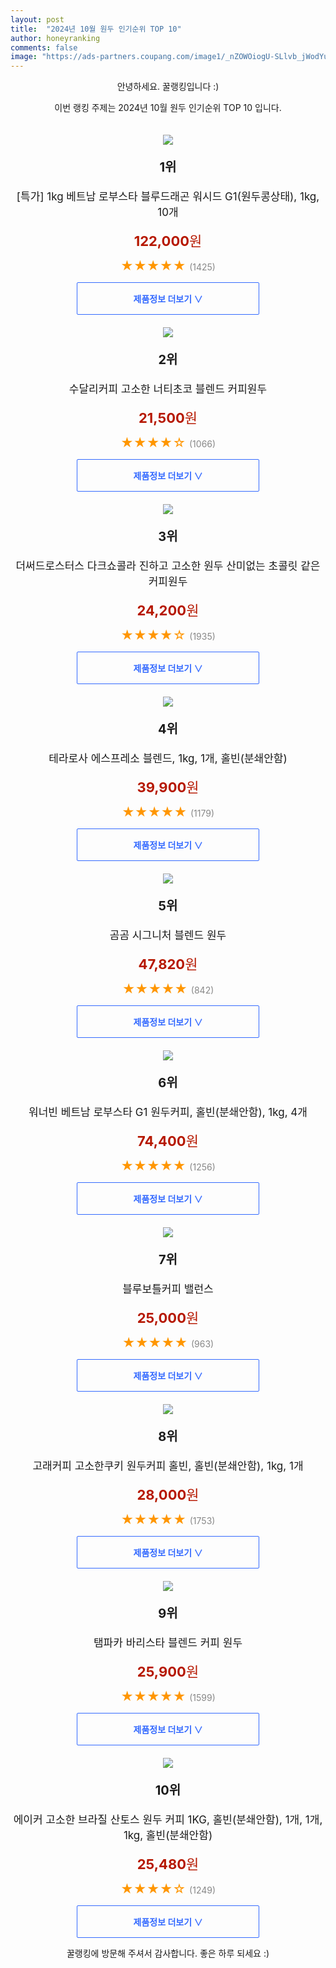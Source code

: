 ```yaml
---
layout: post
title:  "2024년 10월 원두 인기순위 TOP 10"
author: honeyranking
comments: false
image: "https://ads-partners.coupang.com/image1/_nZOWOiogU-SLlvb_jWodYuP-XKQtQG0eEfjfVDHn65xS7Ck9BuTXQNjiSWf2Oi0pW-VE0IDBSdEm_PmY2DPbmAXzeWBqWIrgjnwxQ5JPek4eCqH4cAZ6yR5ao0GEJOD1P4Vfw-UsLOGEIuZAS4b6v0Bi0tUrGqZXxnw0IEcwNX_kitpnfwEe2gbEmtjjhmssFiHpfNtiSTJJOXYGueoPqy4Nn3JhNjezKYRbUXETBjRxA-egAs-sXWnhtf2DP_nZ9h9fOIXNEi1KdASFI9-nu03qfXy00k1Ke97mP5qaccxXQr6cMJ8LZBxMHJo-tw="
---
```

<p style="text-align: center;">안녕하세요. 꿀랭킹입니다 :)</p>
<p style="text-align: center;">이번 랭킹 주제는 2024년 10월 원두 인기순위 TOP 10 입니다.</p><center><img src="https://ads-partners.coupang.com/image1/_nZOWOiogU-SLlvb_jWodYuP-XKQtQG0eEfjfVDHn65xS7Ck9BuTXQNjiSWf2Oi0pW-VE0IDBSdEm_PmY2DPbmAXzeWBqWIrgjnwxQ5JPek4eCqH4cAZ6yR5ao0GEJOD1P4Vfw-UsLOGEIuZAS4b6v0Bi0tUrGqZXxnw0IEcwNX_kitpnfwEe2gbEmtjjhmssFiHpfNtiSTJJOXYGueoPqy4Nn3JhNjezKYRbUXETBjRxA-egAs-sXWnhtf2DP_nZ9h9fOIXNEi1KdASFI9-nu03qfXy00k1Ke97mP5qaccxXQr6cMJ8LZBxMHJo-tw=" style="margin-top:20px" /></center><p style="text-align: center; font-size: 20px"><b>1위</b></p><p style="text-align: center; font-size: 17px">[특가] 1kg 베트남 로부스타 블루드래곤 워시드 G1(원두콩상태), 1kg, 10개</p><p style="text-align: center;"><span style="color: #b61800; font-size: 22px;"><b>122,000</b>원</span></p><p style="text-align: center;"><span style="color: #ff9600; font-size: 20px;">★★★★★ </span><span style="color: #878787;">(1425)</span></p><center><a href="https://link.coupang.com/re/AFFSDP?lptag=AF3899140&subid=honeyrank&pageKey=68982489&itemId=22492765335&vendorItemId=89534953221&traceid=V0-153-2d79f8cacef5431c&clickBeacon=417dff70-89bf-11ef-8135-522a99868651%7E3&requestid=20241014090000199233875102&token=31850C%7CMIXED"><div style="font-size: 14px; display: inline-block; padding: 15px 90px; color: #346aff; border-radius: 2px; border: 1px solid #346aff; cursor: pointer;"><b>제품정보 더보기 &or;</b></div></a></center><center><img src="https://ads-partners.coupang.com/image1/wKiOShgVdleqRYIywERTLPgyKRfq768qn31kBMUgu-40om7KG_XWI4u-c4T_bmaI9SBfb3CLDym89Vb6XfAPC9fMvfAlNNcxnTCQOT-oSbVMoFPB1MNseSD5cUolxT35m3Psh8cQbNg8DhC5kDB_MTU12y9vEkS-ACS4lr1EcHPq5HIVVgBiKJcH8xhlCAMt3RybZ4MBYA7haUgSQoz1XOAv5x4mgltlscPBYR_hIfAX9WfXSBZyhM8Kj0_4rXV6dvPrElyd8EWyWIAjH0KwBVoXPgUrm4yc9ptVref8GacCrWxZpImxIEme" style="margin-top:20px" /></center><p style="text-align: center; font-size: 20px"><b>2위</b></p><p style="text-align: center; font-size: 17px">수달리커피 고소한 너티초코 블렌드 커피원두</p><p style="text-align: center;"><span style="color: #b61800; font-size: 22px;"><b>21,500</b>원</span></p><p style="text-align: center;"><span style="color: #ff9600; font-size: 20px;">★★★★☆ </span><span style="color: #878787;">(1066)</span></p><center><a href="https://link.coupang.com/re/AFFSDP?lptag=AF3899140&subid=honeyrank&pageKey=7378868550&itemId=20409341828&vendorItemId=89084543767&traceid=V0-153-adb5e35c1fca00d9&requestid=20241014090000199233875102&token=31850C%7CMIXED"><div style="font-size: 14px; display: inline-block; padding: 15px 90px; color: #346aff; border-radius: 2px; border: 1px solid #346aff; cursor: pointer;"><b>제품정보 더보기 &or;</b></div></a></center><center><img src="https://ads-partners.coupang.com/image1/j7JilWMoqS9x6qRfj2iFtyRcjQXr6BdRIXZzB8qYee3_apNLdTbELsxL_H9uaX2mknNGk_SjAKBRzzS8QG_74i3pWRfTAQnmaP_Jt-D5HSrkY-RhS9zIfGKbjrT8LyHyVnLOvcyNX4j3rNnaQm0nto1SaqZm8zG8sXcefnlYECYfEz0my7NEc9B-aBLPC2dncFF3sNz9ClFk1HUqpL5hU90hF3gQRrJOt52dmFkLu4C13SYyrlDE3u8MlFvknDE6-zpFcJzVekDe2BuV7iCYKqnvBdnrPPRIvMh7GyhttCs2OcBkgmmh-jY=" style="margin-top:20px" /></center><p style="text-align: center; font-size: 20px"><b>3위</b></p><p style="text-align: center; font-size: 17px">더써드로스터스 다크쇼콜라 진하고 고소한 원두 산미없는 초콜릿 같은 커피원두</p><p style="text-align: center;"><span style="color: #b61800; font-size: 22px;"><b>24,200</b>원</span></p><p style="text-align: center;"><span style="color: #ff9600; font-size: 20px;">★★★★☆ </span><span style="color: #878787;">(1935)</span></p><center><a href="https://link.coupang.com/re/AFFSDP?lptag=AF3899140&subid=honeyrank&pageKey=7970873624&itemId=22074044500&vendorItemId=89156909982&traceid=V0-153-7d90f4ed4d3964fd&requestid=20241014090000199233875102&token=31850C%7CMIXED"><div style="font-size: 14px; display: inline-block; padding: 15px 90px; color: #346aff; border-radius: 2px; border: 1px solid #346aff; cursor: pointer;"><b>제품정보 더보기 &or;</b></div></a></center><center><img src="https://ads-partners.coupang.com/image1/kgsuLxGky6dnkLLMkt_tfum0NhYwvkWSeVa2BJnMcfXmyw_GA8fgLho4GHyxfZ_-UdSzgCV5ZaTqbsFsxWppfyw8nsw4lBI6aA1tXVFF4wDSMeVlsY9TC9RxJ_ylZRQJVUxYMaEh-9mM5cC_T6-iuRJA7XZ0xI0CqxO_8FnEfLNF4fqfNtgBpsPHYI0bhbx16TRMQlLE5b3Znx11LkP87W93IYksfnzyIXtcQXl6Kf29yMv9j6XyMTphVLk5uDVSbIE_Px67NawYNIMwLg9VtHjxmgIMvf5W3-mB5llBxw==" style="margin-top:20px" /></center><p style="text-align: center; font-size: 20px"><b>4위</b></p><p style="text-align: center; font-size: 17px">테라로사 에스프레소 블렌드, 1kg, 1개, 홀빈(분쇄안함)</p><p style="text-align: center;"><span style="color: #b61800; font-size: 22px;"><b>39,900</b>원</span></p><p style="text-align: center;"><span style="color: #ff9600; font-size: 20px;">★★★★★ </span><span style="color: #878787;">(1179)</span></p><center><a href="https://link.coupang.com/re/AFFSDP?lptag=AF3899140&subid=honeyrank&pageKey=6924474148&itemId=16734092113&vendorItemId=83916064568&traceid=V0-153-62dfe829ac98a797&clickBeacon=417dff70-89bf-11ef-8672-94b5b0331ecd%7E3&requestid=20241014090000199233875102&token=31850C%7CMIXED"><div style="font-size: 14px; display: inline-block; padding: 15px 90px; color: #346aff; border-radius: 2px; border: 1px solid #346aff; cursor: pointer;"><b>제품정보 더보기 &or;</b></div></a></center><center><img src="https://ads-partners.coupang.com/image1/K1QTvJa02BnPBJaaKzj7vKMSagDJJRdbLnh0YVx1tBAOoL4VvEPQ33TJ9OPXKS-vCaFFuBtDr7HdUShDy59ex9XAAme48P8pNqyjVz-QpVSolmkqFjo9XtqK3LxZV05TnaBMEwh2LxD7pMXcxuZ_b8ro4ZG9Qizp97R2xjrofDBNjHfZgDmRC-9zrRf9LW095k4VCkNFPoeY-owExG6b4TwZ84aTG_GZGM2XJl5TL3Sr7UnM3CIPn8RbWfWEeufM9JL2CEVG3P-EKy5Yh30RwiQwZb_OCi6LGk0=" style="margin-top:20px" /></center><p style="text-align: center; font-size: 20px"><b>5위</b></p><p style="text-align: center; font-size: 17px">곰곰 시그니처 블렌드 원두</p><p style="text-align: center;"><span style="color: #b61800; font-size: 22px;"><b>47,820</b>원</span></p><p style="text-align: center;"><span style="color: #ff9600; font-size: 20px;">★★★★★ </span><span style="color: #878787;">(842)</span></p><center><a href="https://link.coupang.com/re/AFFSDP?lptag=AF3899140&subid=honeyrank&pageKey=7300143483&itemId=19274768291&vendorItemId=86389872538&traceid=V0-153-824d89ca7e4a4f9d&requestid=20241014090000199233875102&token=31850C%7CMIXED"><div style="font-size: 14px; display: inline-block; padding: 15px 90px; color: #346aff; border-radius: 2px; border: 1px solid #346aff; cursor: pointer;"><b>제품정보 더보기 &or;</b></div></a></center><center><img src="https://ads-partners.coupang.com/image1/aJaLfb0l7CDBqcF6aA6N5-HeDyO2Rl5zG5GDn3fXrmlrr5lt4GEdcYFhTybgGcuOGdUEHbgtcR0FvWXIq-JwarPFeh9XPd6vZYTnaPHVwKjAxIBxE4g10SjTmT6SLnuBittKhqdecmF7_yGULdAh9iZzdqrt8uCiFga0lgla-COHJIrFfbS6LzwT4ye3cD55TWbYqks3iVV7ydz-HlrChwSiz-VOSm0gtV3tIXd92QShSsnMgiFBfiPXc4DvhwLbkRxlYW2EgiMcgvyps01OXJf0OfVfiWHzEro-Zg_PNqDo" style="margin-top:20px" /></center><p style="text-align: center; font-size: 20px"><b>6위</b></p><p style="text-align: center; font-size: 17px">워너빈 베트남 로부스타 G1 원두커피, 홀빈(분쇄안함), 1kg, 4개</p><p style="text-align: center;"><span style="color: #b61800; font-size: 22px;"><b>74,400</b>원</span></p><p style="text-align: center;"><span style="color: #ff9600; font-size: 20px;">★★★★★ </span><span style="color: #878787;">(1256)</span></p><center><a href="https://link.coupang.com/re/AFFSDP?lptag=AF3899140&subid=honeyrank&pageKey=5857006513&itemId=18626602290&vendorItemId=85761978114&traceid=V0-153-9fbe77b678200cf0&clickBeacon=417dff70-89bf-11ef-ab83-6edcd79bc59c%7E3&requestid=20241014090000199233875102&token=31850C%7CMIXED"><div style="font-size: 14px; display: inline-block; padding: 15px 90px; color: #346aff; border-radius: 2px; border: 1px solid #346aff; cursor: pointer;"><b>제품정보 더보기 &or;</b></div></a></center><center><img src="https://ads-partners.coupang.com/image1/UTJSeKXsg_9p0ZlUUXZtzcXi05-Q3dhg0nqP0jsktgo4EAGsCvG_jbPZdgZFHr9PLl88EocKABQBagm_TW0orjEv5kB7ZAy45Ae7gkGEuhHRwlJa1a3Dt32_UqHNsi2H5ncBh7DLGKZWEkaZcnLsLtzLbTaAIXoOT8xVIrqM9YPpxEz2-gSNlmNWwOR4YWNym2p959vaX2ylwOPmhZt02CrQlqD7GgJ9mzjVmLrBrUEGM60QdlRz6DIFsqk2xmPT7asdPoJrDwT88Rr55xRTf72h0Ltc6E89sO0=" style="margin-top:20px" /></center><p style="text-align: center; font-size: 20px"><b>7위</b></p><p style="text-align: center; font-size: 17px">블루보틀커피 밸런스</p><p style="text-align: center;"><span style="color: #b61800; font-size: 22px;"><b>25,000</b>원</span></p><p style="text-align: center;"><span style="color: #ff9600; font-size: 20px;">★★★★★ </span><span style="color: #878787;">(963)</span></p><center><a href="https://link.coupang.com/re/AFFSDP?lptag=AF3899140&subid=honeyrank&pageKey=7210085042&itemId=18244046701&vendorItemId=85390918505&traceid=V0-153-31af723982aeb1bb&requestid=20241014090000199233875102&token=31850C%7CMIXED"><div style="font-size: 14px; display: inline-block; padding: 15px 90px; color: #346aff; border-radius: 2px; border: 1px solid #346aff; cursor: pointer;"><b>제품정보 더보기 &or;</b></div></a></center><center><img src="https://ads-partners.coupang.com/image1/1YVw0EGdY6xI6ySQ1V1gg8mmD5WuStQoxuFtX0tHsV76SDgJPQ-bAY_LBnIBg9Tfv8S60o_BEWkParQxprrjxI6EcAvzWlhh9dgbRN6taNXrF-il6tJLWa7zcIsLEsT5GlPooPzDA39CI8a2Zg5AaUiBRESkTnqB79xrDJA-EwogqkOXPQRxBGTZ2CrT_wqSShn2a6yG7gGyALsz7cJmOdoWERxKHS8REjRDHL0gd09uE07fTFSSclpktkmvUJG9xGuJP06WUG7IvYs8bAQz6ng8yEKkT7Npf6rDfcw7Cf9plvULg34TpUjm0vygAWVc" style="margin-top:20px" /></center><p style="text-align: center; font-size: 20px"><b>8위</b></p><p style="text-align: center; font-size: 17px">고래커피 고소한쿠키 원두커피 홀빈, 홀빈(분쇄안함), 1kg, 1개</p><p style="text-align: center;"><span style="color: #b61800; font-size: 22px;"><b>28,000</b>원</span></p><p style="text-align: center;"><span style="color: #ff9600; font-size: 20px;">★★★★★ </span><span style="color: #878787;">(1753)</span></p><center><a href="https://link.coupang.com/re/AFFSDP?lptag=AF3899140&subid=honeyrank&pageKey=6307801615&itemId=15688997275&vendorItemId=80338300132&traceid=V0-153-0ee59996f9a03c34&clickBeacon=417e2680-89bf-11ef-8d57-63fdb50e84de%7E3&requestid=20241014090000199233875102&token=31850C%7CMIXED"><div style="font-size: 14px; display: inline-block; padding: 15px 90px; color: #346aff; border-radius: 2px; border: 1px solid #346aff; cursor: pointer;"><b>제품정보 더보기 &or;</b></div></a></center><center><img src="https://ads-partners.coupang.com/image1/sqEJ4laxK0XK8vXLsgZ8aXgooeFB_a54wOTC7me59rKwO7QDxUWnOX_qu83iBlHQCCoN1iIyR1-kF8WuoT6Q8dUjnkyVSFx-RjSzk1B-BsbBrEzqSWukJC8eYYUR7LpcWlOxl5CdL15qd6l6WjcI2klbwxrkWdwCexAJZUmPCou2etAY1Y_o8oZDwkcWnz714JpMO7LFtmPrF0k7DORdHL6LmG7-j6R1FJ6G1NEDhIS7TWLLVK1UjvcIAXVX-C2n9avZGkM_ytZOqpXoj6_Jlm0TzdKzJccGi9neXkw-YQsMnecaR27qeUI=" style="margin-top:20px" /></center><p style="text-align: center; font-size: 20px"><b>9위</b></p><p style="text-align: center; font-size: 17px">탬파카 바리스타 블렌드 커피 원두</p><p style="text-align: center;"><span style="color: #b61800; font-size: 22px;"><b>25,900</b>원</span></p><p style="text-align: center;"><span style="color: #ff9600; font-size: 20px;">★★★★★ </span><span style="color: #878787;">(1599)</span></p><center><a href="https://link.coupang.com/re/AFFSDP?lptag=AF3899140&subid=honeyrank&pageKey=7810037783&itemId=21181223080&vendorItemId=90437714358&traceid=V0-153-1c04eef23b6587d9&requestid=20241014090000199233875102&token=31850C%7CMIXED"><div style="font-size: 14px; display: inline-block; padding: 15px 90px; color: #346aff; border-radius: 2px; border: 1px solid #346aff; cursor: pointer;"><b>제품정보 더보기 &or;</b></div></a></center><center><img src="https://ads-partners.coupang.com/image1/q_Q-Fxq7tDPNzqEMq6YfvF-Po7Jb58-2bvH7zQ_KGmxt-QFaTV_-VbS4JL2YcawOuZYUaRh8sypkzb0E7x_a28NhJqUyj-X1yWvKAO4GF5Y3a8m1CabaBlNfDfy4lYfiTOY-E0GW7H-6ycte7n0IqPmPJ7WnvL-RF5sZUKzUiBuqjdctxkpf5yk4ywqoaoDbYJ50jGLeecPiTsbEQ3ZiBEZ1zF7VB9lXIp0LfGlNR6UzeBX90q5zuEqHQkiV-lRyWDJpoHcGXVqxlOkWpJa2j6z_Il7DRKaRJIfSIuUxEC8p4HPKryAHNi7f2KDwcM4=" style="margin-top:20px" /></center><p style="text-align: center; font-size: 20px"><b>10위</b></p><p style="text-align: center; font-size: 17px">에이커 고소한 브라질 산토스 원두 커피 1KG, 홀빈(분쇄안함), 1개, 1개, 1kg, 홀빈(분쇄안함)</p><p style="text-align: center;"><span style="color: #b61800; font-size: 22px;"><b>25,480</b>원</span></p><p style="text-align: center;"><span style="color: #ff9600; font-size: 20px;">★★★★☆ </span><span style="color: #878787;">(1249)</span></p><center><a href="https://link.coupang.com/re/AFFSDP?lptag=AF3899140&subid=honeyrank&pageKey=7868633023&itemId=21489188453&vendorItemId=88543247154&traceid=V0-153-46556046d84ae9e2&clickBeacon=417e2680-89bf-11ef-9eb2-327f8cacd912%7E3&requestid=20241014090000199233875102&token=31850C%7CMIXED"><div style="font-size: 14px; display: inline-block; padding: 15px 90px; color: #346aff; border-radius: 2px; border: 1px solid #346aff; cursor: pointer;"><b>제품정보 더보기 &or;</b></div></a></center><p style="text-align: center;">꿀랭킹에 방문해 주셔서 감사합니다. 좋은 하루 되세요 :)</p>